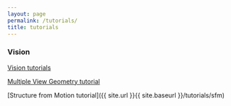 ```yaml
---
layout: page
permalink: /tutorials/
title: tutorials
---
```


### Vision

[Vision tutorials]({{site.url}}{{site.baseurl}}/tutorials/vision)

[Multiple View Geometry tutorial]({{site.url}}{{site.baseurl}}/tutorials/mvg)

[Structure from Motion tutorial]({{ site.url }}{{ site.baseurl }}/tutorials/sfm)